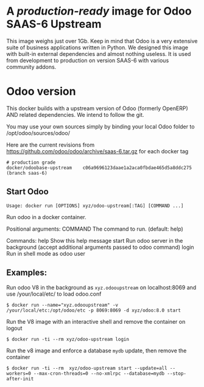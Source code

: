 A *production-ready* image for Odoo SAAS-6 Upstream 
===================================================

This image weighs just over 1Gb. Keep in mind that Odoo is a very extensive suite of business applications written in Python. We designed this image with built-in external dependencies and almost nothing useless. It is used from development to production on version SAAS-6 with various community addons.

Odoo version
============

This docker builds with a upstream version of Odoo (formerly OpenERP) AND related dependencies. We intend to follow the git.

You may use your own sources simply by binding your local Odoo folder to /opt/odoo/sources/odoo/

Here are the current revisions from https://github.com/odoo/odoo/archive/saas-6.tar.gz for each docker tag

    # production grade
    docker/odoobase-upstream	c06a9696123daae1a2aca0fbdae465d5a8ddc275 (branch saas-6)

Start Odoo
----------

`Usage: docker run [OPTIONS] xyz/odoo-upstream[:TAG] [COMMAND ...]`

Run odoo in a docker container.

Positional arguments:
  COMMAND          The command to run. (default: help)

Commands:
  help             Show this help message
  start            Run odoo server in the background (accept additional arguments passed to odoo command)
  login            Run in shell mode as odoo user

Examples:
----------
  
  Run odoo V8 in the background as `xyz.odooupstream` on localhost:8069 and use /your/local/etc/ to load odoo.conf

	$ docker run --name="xyz.odooupstream" -v /your/local/etc:/opt/odoo/etc -p 8069:8069 -d xyz/odoo:8.0 start

  Run the V8 image with an interactive shell and remove the container on logout

  	$ docker run -ti --rm xyz/odoo-upstream login

  Run the v8 image and enforce a database `mydb` update, then remove the container

	$ docker run -ti --rm  xyz/odoo-upstream start --update=all --workers=0 --max-cron-threads=0 --no-xmlrpc --database=mydb --stop-after-init
